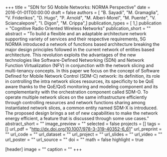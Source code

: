 +++
title = "SDN for 5G Mobile Networks: NORMA Perspective"
date = 2016-01-01T00:00:00
draft = false
authors = [ "B. Sayadi", "M. Gramaglia", "V. Friderikos", "D. Hugo", "P. Arnold", "M. Alberi-Morel", "M. Puente", "V. Sciancalepore", "I. Digon", "M. Crippa",]
publication_types = [ 1,]
publication = "Cognitive Radio Oriented Wireless Networks"
publication_short = ""
abstract = "To build a flexible and an adaptable architecture network supporting variety of services and their respective requirements, 5G NORMA introduced a network of functions based architecture breaking the major design principles followed in the current network of entities based architecture. This revolution exploits the advantages of the new technologies like Software-Defined Networking (SDN) and Network Function Virtualization (NFV) in conjunction with the network slicing and multi-tenancy concepts. In this paper we focus on the concept of Software Defined for Mobile Network Control (SDM-C) network: its definition, its role in controlling the intra network slices resources, its specificity to be QoE aware thanks to the QoE/QoS monitoring and modeling component and its complementarity with the orchestration component called SDM-O. To operate multiple network slices on the same infrastructure efficiently through controlling resources and network functions sharing among instantiated network slices, a common entity named SDM-X is introduced. The proposed design brings a set of new capabilities to make the network energy efficient, a feature that is discussed through some use cases."
abstract_short = ""
image_preview = ""
selected = false
projects = []
tags = []
url_pdf = "http://dx.doi.org/10.1007/978-3-319-40352-6_61"
url_preprint = ""
url_code = ""
url_dataset = ""
url_project = ""
url_slides = ""
url_video = ""
url_poster = ""
url_source = ""
doi = ""
math = false
highlight = true

[header]
image = ""
caption = ""
+++
